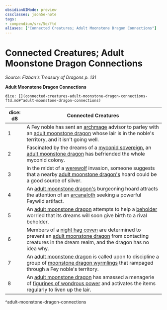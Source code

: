 ```yaml
---
obsidianUIMode: preview
cssclasses: json5e-note
tags:
- compendium/src/5e/ftd
aliases: ["Connected Creatures; Adult Moonstone Dragon Connections"]
---
```

# Connected Creatures; Adult Moonstone Dragon Connections
*Source: Fizban's Treasury of Dragons p. 131* 

**Adult Moonstone Dragon Connections**

`dice: [](connected-creatures-adult-moonstone-dragon-connections-ftd.md#^adult-moonstone-dragon-connections)`

| dice: d8 | Connected Creatures |
|----------|---------------------|
| 1 | A Fey noble has sent an [archmage](Mechanics/bestiary/humanoid/archmage.md) advisor to parley with an [adult moonstone dragon](Mechanics/bestiary/dragon/adult-moonstone-dragon-ftd.md) whose lair is in the noble's territory, and it isn't going well. |
| 2 | Fascinated by the dreams of a [myconid sovereign](Mechanics/bestiary/plant/myconid-sovereign.md), an [adult moonstone dragon](Mechanics/bestiary/dragon/adult-moonstone-dragon-ftd.md) has befriended the whole myconid colony. |
| 3 | In the midst of a [werewolf](Mechanics/bestiary/humanoid/werewolf.md) invasion, someone suggests that a nearby [adult moonstone dragon's](Mechanics/bestiary/dragon/adult-moonstone-dragon-ftd.md) hoard could be a good source of silver. |
| 4 | An [adult moonstone dragon's](Mechanics/bestiary/dragon/adult-moonstone-dragon-ftd.md) burgeoning hoard attracts the attention of an [arcanaloth](Mechanics/bestiary/fiend/arcanaloth.md) seeking a powerful Feywild artifact. |
| 5 | An [adult moonstone dragon](Mechanics/bestiary/dragon/adult-moonstone-dragon-ftd.md) attempts to help a [beholder](Mechanics/bestiary/aberration/beholder.md) worried that its dreams will soon give birth to a rival beholder. |
| 6 | Members of a [night hag coven](Mechanics/bestiary/fiend/night-hag.md) are determined to prevent an [adult moonstone dragon](Mechanics/bestiary/dragon/adult-moonstone-dragon-ftd.md) from contacting creatures in the dream realm, and the dragon has no idea why. |
| 7 | An [adult moonstone dragon](Mechanics/bestiary/dragon/adult-moonstone-dragon-ftd.md) is called upon to discipline a group of [moonstone dragon wyrmlings](Mechanics/bestiary/dragon/moonstone-dragon-wyrmling-ftd.md) that rampaged through a Fey noble's territory. |
| 8 | An [adult moonstone dragon](Mechanics/bestiary/dragon/adult-moonstone-dragon-ftd.md) has amassed a menagerie of [figurines of wondrous power](Mechanics/items/figurine-of-wondrous-power-dmg.md) and activates the items regularly to liven up the lair. |
^adult-moonstone-dragon-connections